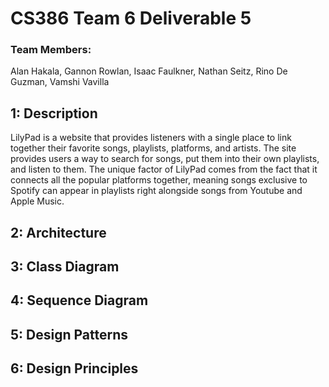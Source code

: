 # CS386 Team 6 Deliverable 5

### Team Members:
Alan Hakala, Gannon Rowlan, Isaac Faulkner, Nathan Seitz, Rino De Guzman, Vamshi Vavilla

## 1: Description
LilyPad is a website that provides listeners with a single place to link together their favorite songs, playlists, platforms, and artists. The site provides users a way to search for songs, put them into their own playlists, and listen to them. The unique factor of LilyPad comes from the fact that it connects all the popular platforms together, meaning songs exclusive to Spotify can appear in playlists right alongside songs from Youtube and Apple Music.

## 2: Architecture

## 3: Class Diagram

## 4: Sequence Diagram

## 5: Design Patterns

## 6: Design Principles